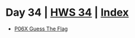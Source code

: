 # Day 34 | [HWS 34](https://www.hackingwithswift.com/100/swiftui/34) | [Index](https://github.com/JulesMoorhouse/100DaysOfSwiftUI/blob/main/README.md)

- [P06X Guess The Flag](https://github.com/JulesMoorhouse/100DaysOfSwiftUI/blob/0a6ece6bce5c2ff58710ce4dcea5007bb4125daf/P06X%20Guess%20The%20Flag/P02B%20Guess%20The%20Flag/ContentView.swift) 
